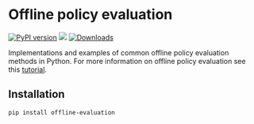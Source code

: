 
# Offline policy evaluation
[![PyPI version](https://badge.fury.io/py/offline-evaluation.svg)](https://badge.fury.io/py/offline-evaluation) [![](https://img.shields.io/badge/code%20style-black-000000.svg)](https://github.com/ambv/black) [![Downloads](https://static.pepy.tech/personalized-badge/offline-evaluation?period=total&units=international_system&left_color=black&right_color=brightgreen&left_text=Downloads)](https://pepy.tech/project/offline-evaluation)

Implementations and examples of common offline policy evaluation methods in Python. For more information on offline policy evaluation see this [tutorial](https://edoconti.medium.com/offline-policy-evaluation-run-fewer-better-a-b-tests-60ce8f93fa15).

## Installation
`pip install offline-evaluation`


